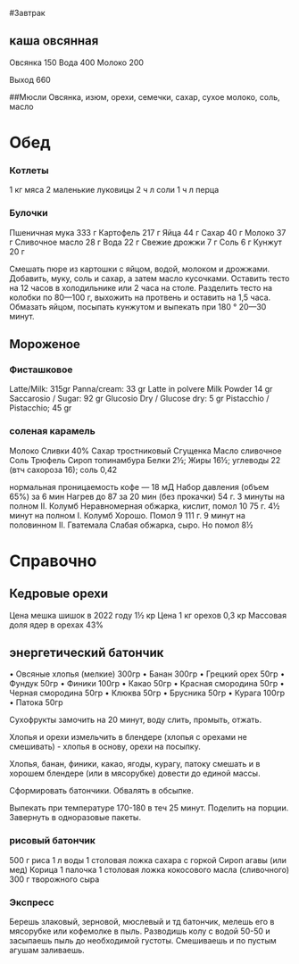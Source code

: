 #Завтрак

## каша овсянная
Овсянка 150
Вода 400
Молоко 200

Выход 660

##Мюсли
Овсянка, изюм, орехи, семечки, сахар, сухое молоко, соль, масло

# Обед
### Котлеты
1 кг мяса
2 маленькие луковицы
2 ч л соли
1 ч л перца

### Булочки
Пшеничная мука 	333 г
Картофель 	217 г
Яйца	44 г
Сахар	40 г
Молоко	37 г
Сливочное масло	28 г
Вода	22 г
Свежие дрожжи	7 г
Соль	6 г
Кунжут	20 г

Смешать пюре из картошки с яйцом, водой, молоком и дрожжами.
Добавить, муку, соль и сахар, а затем масло кусочками.
Оставить тесто на 12 часов в холодильнике или 2 часа на столе.
Разделить тесто на колобки по 80—100 г, выхожить на протвень и оставить на 1,5 часа.
Обмазать яйцом, посыпать кунжутом и выпекать при 180 ° 20—30 минут. 

## Мороженое
### Фисташковое
Latte/Milk: 315gr
Panna/cream: 33 gr
Latte in polvere Milk Powder
14 gr
Saccarosio / Sugar: 92 gr
Glucosio Dry / Glucose dry: 5 gr
Pistacchio / Pistacchio; 45 gr

### соленая карамель
Молоко
Сливки 40%
Сахар тростниковый 
Сгущенка
Масло сливочное
Соль
Трюфель
Сироп топинамбура
Белки 2½; Жиры 16½; углеводы 22 (втч сахороза 16); соль 0,42

нормальная проницаемость кофе — 18 мД
Набор давления (объем 65%) за 6 мин
Нагрев до 87 за 20 мин (без прокачки)
54 г. 3 минуты на полном II. Колумб
Неравномерная обжарка, кислит, помол 10
75 г. 4½ минут на полном I. Колумб
Хорошо. Помол 9
111 г. 9 минут на половинном II. Гватемала
Слабая обжарка, сыро. Но помол 8½

# Справочно
## Кедровые орехи
Цена мешка шишок в 2022 году 1½ кр
Цена 1 кг орехов 0,3 кр
Массовая доля ядер в орехах 43%

## энергетический батончик

•  Овсяные хлопья (мелкие) 300гр
•  Банан 300гр
•  Грецкий орех 50гр
•  Фундук 50гр
•  Финики 100гр
•  Какао 50гр
•  Красная смородина 50гр
•  Черная смородина 50гр
•  Клюква 50гр
•  Брусника 50гр
•  Курага 100гр
•  Патока 50гр

Сухофрукты замочить на 20 минут, воду слить, промыть, отжать.

Хлопья и орехи измельчить в блендере (хлопья с орехами не смешивать) - хлопья в основу, орехи на посыпку.

Хлопья, банан, финики, какао, ягоды, курагу, патоку смешать и в хорошем блендере (или в мясорубке) довести до единой массы. 

Сформировать батончики. Обвалять в обсыпке. 

Выпекать при температуре 170-180 в теч 25 минут. Поделить на порции. Завернуть в одноразовые пакеты.

### рисовый батончик
500 г риса
1 л воды
1 столовая ложка сахара с горкой
Сироп агавы (или мед)
Корица 1 палочка
1 столовая ложка кокосового масла (сливочного)
300 г творожного сыра






### Экспресс
Берешь злаковый, зерновой, мюслевый и тд батончик, мелешь его в мясорубке или кофемолке в пыль. Разводишь колу с водой 50-50 и засыпаешь пыль до необходимой густоты. Смешиваешь и по пустым агушам заливаешь.

